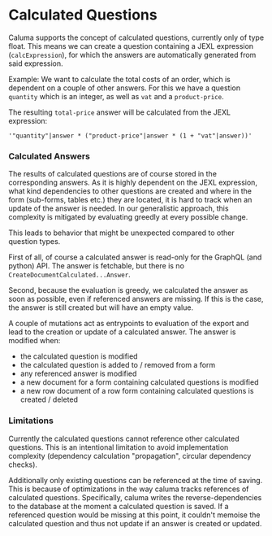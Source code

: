 # Calculated Questions

Caluma supports the concept of calculated questions, currently only of type
float.  This means we can create a question containing a JEXL expression
(`calcExpression`), for which the answers are automatically generated from said
expression.

Example:
We want to calculate the total costs of an order, which is dependent on a
couple of other answers.  For this we have a question `quantity` which is an
integer, as well as `vat` and a `product-price`.

The resulting `total-price` answer will be calculated from the JEXL expression:
```
'"quantity"|answer * ("product-price"|answer * (1 + "vat"|answer))'
```

### Calculated Answers

The results of calculated questions are of course stored in the corresponding
answers.  As it is highly dependent on the JEXL expression, what kind
dependencies to other questions are created and where in the form (sub-forms,
tables etc.) they are located, it is hard to track when an update of the answer
is needed.  In our generalistic approach, this complexity is mitigated by
evaluating greedly at every possible change.

This leads to behavior that might be unexpected compared to other question
types.

First of all, of course a calculated answer is read-only for the GraphQL (and
python) API.  The answer is fetchable, but there is no
`CreateDocumentCalculated...Answer`.

Second, because the evaluation is greedy, we calculated the answer as soon as
possible, even if referenced answers are missing.  If this is the case, the
answer is still created but will have an empty value.

A couple of mutations act as entrypoints to evaluation of the export and lead
to the creation or update of a calculated answer.
The answer is modified when:
* the calculated question is modified
* the calculated question is added to / removed from a form
* any referenced answer is modified
* a new document for a form containing calculated questions is modified
* a new row document of a row form containing calculated questions is created / deleted


### Limitations

Currently the calculated questions cannot reference other calculated questions. This is an intentional limitation to avoid implementation complexity (dependency calculation "propagation", circular dependency checks).

Additionally only existing questions can be referenced at the time of saving.
This is because of optimizations in the way caluma tracks references of calculated questions.
Specifically, caluma writes the reverse-dependencies to the database at the moment a calculated question is saved.
If a referenced question would be missing at this point, it couldn't memoise the calculated question and thus not update if an answer is created or updated.
